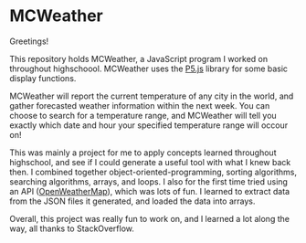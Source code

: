 # MCWeather
Greetings!

This repository holds MCWeather, a JavaScript program I worked on throughout highschoool. 
MCWeather uses the [P5.js](https://p5js.org/) library for some basic display functions.

MCWeather will report the current temperature of any city in the world, and gather forecasted weather information within the next week. You can choose to search for a temperature range, and MCWeather will tell you exactly which date and hour your specified temperature range will occour on!

This was mainly a project for me to apply concepts learned throughout highschool, and see if I could generate a useful tool with what I knew back then. I combined together object-oriented-programming, sorting algorithms, searching algorithms, arrays, and loops. I also for the first time tried using an API ([OpenWeatherMap](https://openweathermap.org/api)), which was lots of fun. I learned to extract data from the JSON files it generated, and loaded the data into arrays.

Overall, this project was really fun to work on, and I learned a lot along the way, all thanks to StackOverflow.
